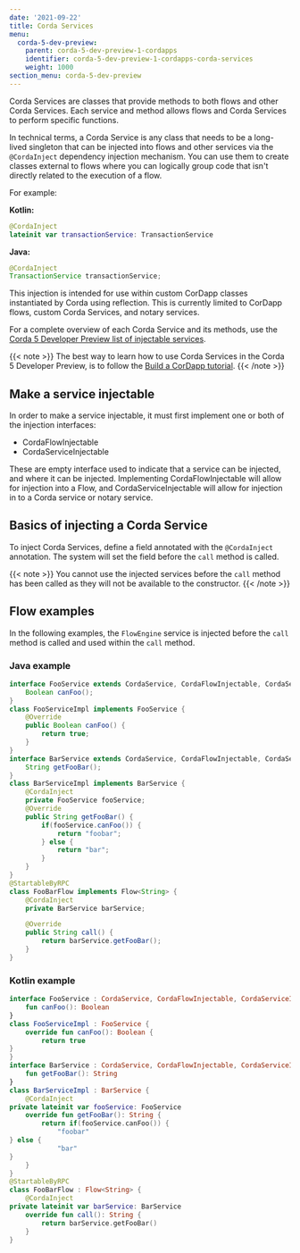 ```yaml
---
date: '2021-09-22'
title: Corda Services
menu:
  corda-5-dev-preview:
    parent: corda-5-dev-preview-1-cordapps
    identifier: corda-5-dev-preview-1-cordapps-corda-services
    weight: 1000
section_menu: corda-5-dev-preview
---
```


Corda Services are classes that provide methods to both flows and other Corda Services. Each service and method allows flows and Corda Services to perform specific functions.

In technical terms, a Corda Service is any class that needs to be a long-lived singleton that can be injected into flows and other services via the `@CordaInject` dependency injection mechanism. You can use them to create classes external to flows where you can logically group code that isn't directly related to the execution of a flow.

For example:

**Kotlin:**
```kotlin
@CordaInject
lateinit var transactionService: TransactionService
```
**Java:**
```Java
@CordaInject
TransactionService transactionService;
```

This injection is intended for use within custom CorDapp classes instantiated by Corda using reflection. This is currently limited to CorDapp flows, custom Corda Services, and notary services.

For a complete overview of each Corda Service and its methods, use the [Corda 5 Developer Preview list of injectable services](injectable-services.md).

{{< note >}}
The best way to learn how to use Corda Services in the Corda 5 Developer Preview, is to follow the [Build a CorDapp tutorial](../tutorials/building-cordapp/overview.html).
{{< /note >}}

## Make a service injectable

In order to make a service injectable, it must first implement one or both of the injection interfaces:
* CordaFlowInjectable
* CordaServiceInjectable

These are empty interface used to indicate that a service can be injected, and where it can be injected. Implementing CordaFlowInjectable will allow for injection into a Flow, and CordaServiceInjectable will allow for injection in to a Corda service or notary service.

## Basics of injecting a Corda Service

To inject Corda Services, define a field annotated with the `@CordaInject` annotation. The system will set the field before the `call` method is called.

{{< note >}}
You cannot use the injected services before the `call` method has been called as they will not be available to the constructor.
{{< /note >}}

## Flow examples

In the following examples, the `FlowEngine` service is injected before the `call` method is called and used within the `call` method.

### Java example

```java
interface FooService extends CordaService, CordaFlowInjectable, CordaServiceInjectable {
    Boolean canFoo();
}
class FooServiceImpl implements FooService {
    @Override
    public Boolean canFoo() {
        return true;
    }
}
interface BarService extends CordaService, CordaFlowInjectable, CordaServiceInjectable {
    String getFooBar();
}
class BarServiceImpl implements BarService {
    @CordaInject
    private FooService fooService;
    @Override
    public String getFooBar() {
        if(fooService.canFoo()) {
            return "foobar";
        } else {
            return "bar";
        }
    }
}
@StartableByRPC
class FooBarFlow implements Flow<String> {
    @CordaInject
    private BarService barService;

    @Override
    public String call() {
        return barService.getFooBar();
    }
}
```

### Kotlin example

```kotlin
interface FooService : CordaService, CordaFlowInjectable, CordaServiceInjectable {​
    fun canFoo(): Boolean
}​
class FooServiceImpl : FooService {​
    override fun canFoo(): Boolean {​
        return true
}​
}​
interface BarService : CordaService, CordaFlowInjectable, CordaServiceInjectable {​
    fun getFooBar(): String
}​
class BarServiceImpl : BarService {​
    @CordaInject
private lateinit var fooService: FooService
    override fun getFooBar(): String {​
        return if(fooService.canFoo()) {​
            "foobar"
}​ else {​
            "bar"
}​
    }​
}​
@StartableByRPC
class FooBarFlow : Flow<String> {​
    @CordaInject
private lateinit var barService: BarService
    override fun call(): String {​
        return barService.getFooBar()
    }​
}​
```
